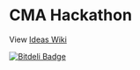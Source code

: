 CMA Hackathon
=============

View [Ideas Wiki](https://github.com/tncma/hackathon/wiki)



[![Bitdeli Badge](https://d2weczhvl823v0.cloudfront.net/tncma/hackathon/trend.png)](https://bitdeli.com/free "Bitdeli Badge")

